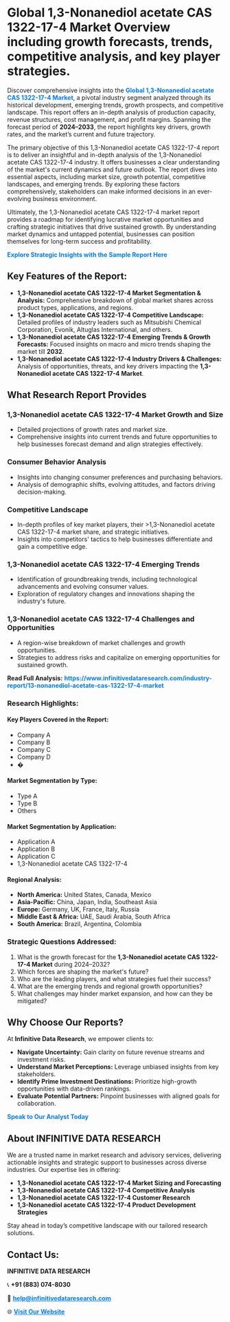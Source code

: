 <h1>Global 1,3-Nonanediol acetate CAS 1322-17-4 Market Overview including growth forecasts, trends, competitive analysis, and key player strategies.</h1>
<p>
Discover comprehensive insights into the 
<a href="https://www.infinitivedataresearch.com/industry-report/13-nonanediol-acetate-cas-1322-17-4-market" rel="dofollow" style="color: #007BFF; text-decoration: none;"><strong>Global 1,3-Nonanediol acetate CAS 1322-17-4 Market</strong></a>, a pivotal industry segment analyzed through its historical development, emerging trends, growth prospects, and competitive landscape. This report offers an in-depth analysis of production capacity, revenue structures, cost management, and profit margins. Spanning the forecast period of <strong>2024–2033</strong>, the report highlights key drivers, growth rates, and the market’s current and future trajectory.
</p>
<p>
The primary objective of this 1,3-Nonanediol acetate CAS 1322-17-4 report is to deliver an insightful and in-depth analysis of the 1,3-Nonanediol acetate CAS 1322-17-4 industry. It offers businesses a clear understanding of the market's current dynamics and future outlook. The report dives into essential aspects, including market size, growth potential, competitive landscapes, and emerging trends. By exploring these factors comprehensively, stakeholders can make informed decisions in an ever-evolving business environment.
</p>
<p>
Ultimately, the 1,3-Nonanediol acetate CAS 1322-17-4 market report provides a roadmap for identifying lucrative market opportunities and crafting strategic initiatives that drive sustained growth. By understanding market dynamics and untapped potential, businesses can position themselves for long-term success and profitability.
</p>
<p>
<a href="https://www.infinitivedataresearch.com/request-sample/reportId=103077" style="color: #007BFF; text-decoration: none;"><strong>Explore Strategic Insights with the Sample Report Here</strong></a>
</p>

<h2>Key Features of the Report:</h2>
<ul>
<li><strong>1,3-Nonanediol acetate CAS 1322-17-4 Market Segmentation & Analysis:</strong> Comprehensive breakdown of global market shares across product types, applications, and regions.</li>
<li><strong>1,3-Nonanediol acetate CAS 1322-17-4 Competitive Landscape:</strong> Detailed profiles of industry leaders such as Mitsubishi Chemical Corporation, Evonik, Altuglas International, and others.</li>
<li><strong>1,3-Nonanediol acetate CAS 1322-17-4 Emerging Trends & Growth Forecasts:</strong> Focused insights on macro and micro trends shaping the market till <strong>2032</strong>.</li>
<li><strong>1,3-Nonanediol acetate CAS 1322-17-4 Industry Drivers & Challenges:</strong> Analysis of opportunities, threats, and key drivers impacting the <strong>1,3-Nonanediol acetate CAS 1322-17-4 Market</strong>.</li>
</ul>

<h2>What Research Report Provides</h2>
<h3>1,3-Nonanediol acetate CAS 1322-17-4 Market Growth and Size</h3>
<ul>
<li>Detailed projections of growth rates and market size.</li>
<li>Comprehensive insights into current trends and future opportunities to help businesses forecast demand and align strategies effectively.</li>
</ul>

<h3>Consumer Behavior Analysis</h3>
<ul>
<li>Insights into changing consumer preferences and purchasing behaviors.</li>
<li>Analysis of demographic shifts, evolving attitudes, and factors driving decision-making.</li>
</ul>

<h3>Competitive Landscape</h3>
<ul>
<li>In-depth profiles of key market players, their >1,3-Nonanediol acetate CAS 1322-17-4 market share, and strategic initiatives.</li>
<li>Insights into competitors' tactics to help businesses differentiate and gain a competitive edge.</li>
</ul>

<h3>1,3-Nonanediol acetate CAS 1322-17-4 Emerging Trends</h3>
<ul>
<li>Identification of groundbreaking trends, including technological advancements and evolving consumer values.</li>
<li>Exploration of regulatory changes and innovations shaping the industry's future.</li>
</ul>

<h3>1,3-Nonanediol acetate CAS 1322-17-4 Challenges and Opportunities</h3>
<ul>
<li>A region-wise breakdown of market challenges and growth opportunities.</li>
<li>Strategies to address risks and capitalize on emerging opportunities for sustained growth.</li>
</ul>
<p><strong>Read Full Analysis:</strong> <a href="https://www.infinitivedataresearch.com/industry-report/13-nonanediol-acetate-cas-1322-17-4-market" rel="dofollow" style="color: #007BFF; text-decoration: none;"><strong>https://www.infinitivedataresearch.com/industry-report/13-nonanediol-acetate-cas-1322-17-4-market</strong></a></p>
<h3>Research Highlights:</h3>
<h4>Key Players Covered in the Report:</h4>
<ul><li>Company A</li><li>Company B</li><li>Company C</li><li>Company D</li><li>�</li></ul>
<h4>Market Segmentation by Type:</h4>
<ul><li>Type A</li><li>Type B</li><li>Others</li></ul>
<h4>Market Segmentation by Application:</h4>
<ul><li>Application A</li><li>Application B</li><li>Application C</li><li>1,3-Nonanediol acetate CAS 1322-17-4</li></ul>

<h4>Regional Analysis:</h4>
<ul>
<li><strong>North America:</strong> United States, Canada, Mexico</li>
<li><strong>Asia-Pacific:</strong> China, Japan, India, Southeast Asia</li>
<li><strong>Europe:</strong> Germany, UK, France, Italy, Russia</li>
<li><strong>Middle East & Africa:</strong> UAE, Saudi Arabia, South Africa</li>
<li><strong>South America:</strong> Brazil, Argentina, Colombia</li>
</ul>

<h3>Strategic Questions Addressed:</h3>
<ol>
<li>What is the growth forecast for the <strong>1,3-Nonanediol acetate CAS 1322-17-4 Market</strong> during 2024–2032?</li>
<li>Which forces are shaping the market's future?</li>
<li>Who are the leading players, and what strategies fuel their success?</li>
<li>What are the emerging trends and regional growth opportunities?</li>
<li>What challenges may hinder market expansion, and how can they be mitigated?</li>
</ol>

<h2>Why Choose Our Reports?</h2>
<p>At <strong>Infinitive Data Research</strong>, we empower clients to:</p>
<ul>
<li><strong>Navigate Uncertainty:</strong> Gain clarity on future revenue streams and investment risks.</li>
<li><strong>Understand Market Perceptions:</strong> Leverage unbiased insights from key stakeholders.</li>
<li><strong>Identify Prime Investment Destinations:</strong> Prioritize high-growth opportunities with data-driven rankings.</li>
<li><strong>Evaluate Potential Partners:</strong> Pinpoint businesses with aligned goals for collaboration.</li>
</ul>
<p><a href="https://www.infinitivedataresearch.com/industry-report/13-nonanediol-acetate-cas-1322-17-4-market" rel="dofollow" style="color: #007BFF; text-decoration: none;"><strong>Speak to Our Analyst Today</strong></a></p>

<h2>About INFINITIVE DATA RESEARCH</h2>
<p>We are a trusted name in market research and advisory services, delivering actionable insights and strategic support to businesses across diverse industries. Our expertise lies in offering:</p>
<ul>
<li><strong>1,3-Nonanediol acetate CAS 1322-17-4 Market Sizing and Forecasting</strong></li>
<li><strong>1,3-Nonanediol acetate CAS 1322-17-4 Competitive Analysis</strong></li>
<li><strong>1,3-Nonanediol acetate CAS 1322-17-4 Customer Research</strong></li>
<li><strong>1,3-Nonanediol acetate CAS 1322-17-4 Product Development Strategies</strong></li>
</ul>
<p>Stay ahead in today’s competitive landscape with our tailored research solutions.</p>

<h2>Contact Us:</h2>
<p><strong>INFINITIVE DATA RESEARCH</strong></p>
<p>📞 <strong>+91 (883) 074-8030</strong></p>
<p>📧 <strong><a href="mailto:help@infinitivedataresearch.com" style="color: #007BFF;">help@infinitivedataresearch.com</a></strong></p>
<p>🌐 <strong><a href="https://www.infinitivedataresearch.com" rel="dofollow" style="color: #007BFF;">Visit Our Website</a></strong></p>
